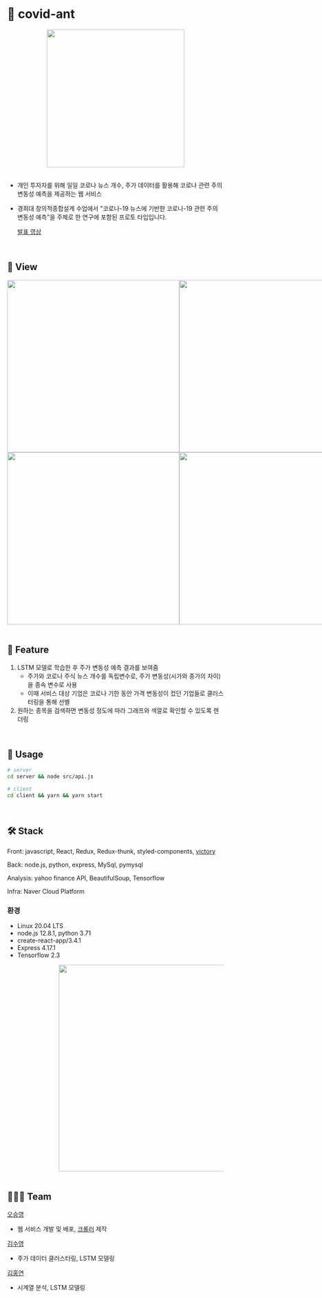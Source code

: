 # 🐜 covid-ant

<div align=center>
  <img src="https://user-images.githubusercontent.com/46865281/108621051-a8622f00-7473-11eb-87b3-873cd9c61261.jpeg" width="320px">
</div>

<br/>

* 개인 투자자를 위해 일일 코로나 뉴스 개수, 주가 데이터를 활용해 코로나 관련 주의 변동성 예측을 제공하는 웹 서비스
* 경희대 창의적종합설계 수업에서 "코로나-19 뉴스에 기반한 코로나-19 관련 주의 변동성 예측"을 주제로 한 연구에 포함된 프로토 타입입니다.

  [발표 영상](https://drive.google.com/file/d/1pMalM-XCZuhVj51ilM_LdYqtzjKLCoJm/view?usp=sharing)

<br/>

## 👀 View

<div style="display: flex;">
  <img src="https://user-images.githubusercontent.com/46865281/108620615-9e8afc80-7470-11eb-90c9-5b6e29f69567.png" width="400px;">
    <img src="https://user-images.githubusercontent.com/46865281/108620616-9fbc2980-7470-11eb-9182-0afc9806f291.png" width="400px;">
</div>
<div style="display: flex;">
    <img src="https://user-images.githubusercontent.com/46865281/108620618-a0ed5680-7470-11eb-87a1-7ac74e0da940.png" width="400px;">
  <img src="https://user-images.githubusercontent.com/46865281/108620619-a21e8380-7470-11eb-888a-1a4ce1bef28e.png" width="400px;">
</div>

<br/>


## 🚀 Feature

1. LSTM 모델로 학습한 후 주가 변동성 예측 결과를 보여줌
   - 주가와 코로나 주식 뉴스 개수를 독립변수로, 주가 변동성(시가와 종가의 차이)을 종속 변수로 사용
   - 이때 서비스 대상 기업은 코로나 기한 동안 가격 변동성이 컸던 기업들로 클러스터링을 통해 선별
2. 원하는 종목을 검색하면 변동성 정도에 따라 그래프와 색깔로 확인할 수 있도록 렌더링

<br/>

## 🎒 Usage

```bash
# server
cd server && node src/api.js

# client
cd client && yarn && yarn start
```

<br/>

## 🛠 Stack

Front: javascript, React, Redux, Redux-thunk, styled-components, [victory](https://formidable.com/open-source/victory/)

Back: node.js, python, express, MySql, pymysql

Analysis: yahoo finance API, BeautifulSoup, Tensorflow

Infra: Naver Cloud Platform

### 환경

- Linux 20.04 LTS
- node.js 12.8.1, python 3.71
- create-react-app/3.4.1
- Express 4.17.1
- Tensorflow 2.3

<div style="padding-left: 120px;">
  <img src="https://user-images.githubusercontent.com/46865281/108621321-5e7a4880-7475-11eb-85bb-e216ffbfd862.png" width="480px;">
</div>

<br/>

## 👨🏻‍💻 Team

[오승영](https://github.com/seung-00)

* 웹 서비스 개발 및 배포, [크롤러](https://github.com/seung-00/article_counter) 제작

[김수영](https://github.com/ShiningSu0)

* 주가 데이터 클러스터링, LSTM 모델링

[김홍연](https://github.com/HoneyOn)

* 시계열 분석, LSTM 모델링

